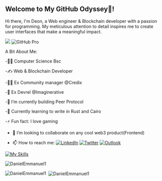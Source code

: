 ## Welcome to My GitHub Odyssey👋!
Hi there, I'm Deon, a Web engineer & Blockchain developer with a passion for programming. My meticulous attention to detail inspires me to create user interfaces that make a meaningful impact.

[![](https://visitcount.itsvg.in/api?id=Deon&label=Profile%20Views&color=0&icon=5&pretty=false)](https://visitcount.itsvg.in)   ![GitHub Pro](https://img.shields.io/badge/GitHub-Pro-blueviolet?logo=github&logoColor=white)

A Bit About Me:

 -👨‍🎓 Computer Science Bsc
 
 -✍ Web &  Blockchain Developer
 
 -👨‍🏫 Ex Community manager @Credix
 
 -💬 Ex Devrel @Imaginerative

 -🔭 I’m currently building Peer Protocol
 
 -🌱 Currently learning to write in Rust and Cairo
 
 -⚡ Fun fact: I love gaming
 
 - 👯 I’m looking to collaborate on any cool web3 product(Frontend)

 - 📫 How to reach me:
   [![LinkedIn](https://img.shields.io/badge/LinkedIn-blue?style=flat&logo=linkedin&logoColor=white)](https://www.linkedin.com/in/emmanuel-daniel-42880012b/) [![Twitter](https://img.shields.io/badge/Twitter-blue?style=flat&logo=twitter&logoColor=white)](https://x.com/Deontrm) [![Outlook](https://img.shields.io/badge/Email-blue?style=flat&logo=microsoft-outlook&logoColor=white)](mailto:oluwadamilare_daniel@outlook.com)

  [![My Skills](https://skillicons.dev/icons?i=js,html,css,react,next,tailwindcss,bootstrap,scss,vue)](https://skillicons.dev)

  <p><img align="center" src="https://github-readme-streak-stats.herokuapp.com/?user=DanielEmmanuel1&theme=tokyonight" alt="DanielEmmanuel1" /></p>

  <p><img align="left" src="https://github-readme-stats.vercel.app/api/top-langs?username=DanielEmmanuel1&show_icons=true&locale=en&layout=compact&theme=tokyonight&hide=html,css&langs_count=10&exclude_repo=github-readme-stats,anuraghazra.github.io" alt="DanielEmmanuel1" /></p>

  <p>&nbsp;<img align="center" src="https://github-readme-stats.vercel.app/api?username=DanielEmmanuel1&show_icons=true&locale=en&theme=tokyonight&include_all_commits=true&count_private=true" alt="DanielEmmanuel1" /></p> 
